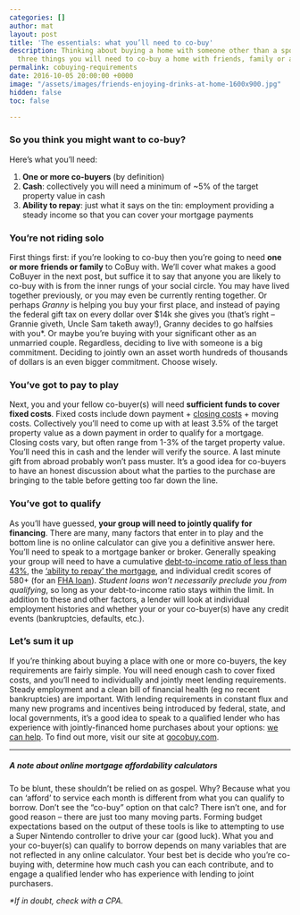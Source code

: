 ```yaml
---
categories: []
author: mat
layout: post
title: 'The essentials: what you’ll need to co-buy'
description: Thinking about buying a home with someone other than a spouse? Here are
  three things you will need to co-buy a home with friends, family or a partner.
permalink: cobuying-requirements
date: 2016-10-05 20:00:00 +0000
image: "/assets/images/friends-enjoying-drinks-at-home-1600x900.jpg"
hidden: false
toc: false

---
```

### So you think you might want to co-buy?

Here’s what you’ll need:

1. **One or more co-buyers** (by definition)
2. **Cash**: collectively you will need a minimum of \~5% of the target property value in cash
3. **Ability to repay**: just what it says on the tin: employment providing a steady income so that you can cover your mortgage payments

### You’re not riding solo

First things first: if you’re looking to co-buy then you’re going to need **one or more friends or family** to CoBuy with. We’ll cover what makes a good CoBuyer in the next post, but suffice it to say that anyone you are likely to co-buy with is from the inner rungs of your social circle. You may have lived together previously, or you may even be currently renting together. Or perhaps _Granny_ is helping you buy your first place, and instead of paying the federal gift tax on every dollar over $14k she gives you (that’s right – Grannie giveth, Uncle Sam taketh away!), Granny decides to go halfsies with you*. Or maybe you’re buying with your significant other as an unmarried couple. Regardless, deciding to live with someone is a big commitment. Deciding to jointly own an asset worth hundreds of thousands of dollars is an even bigger commitment. Choose wisely.

### You’ve got to pay to play

Next, you and your fellow co-buyer(s) will need **sufficient funds to cover fixed costs**. Fixed costs include down payment + [closing costs](http://www.consumerfinance.gov/askcfpb/1845/what-fees-or-charges-are-paid-closing-and-who-pays-them.html) + moving costs. Collectively you’ll need to come up with at least 3.5% of the target property value as a down payment in order to qualify for a mortgage. Closing costs vary, but often range from 1-3% of the target property value. You’ll need this in cash and the lender will verify the source. A last minute gift from abroad probably won’t pass muster. It’s a good idea for co-buyers to have an honest discussion about what the parties to the purchase are bringing to the table before getting too far down the line.

### You’ve got to qualify

As you’ll have guessed, **your group will need to jointly qualify for financing**. There are many, many factors that enter in to play and the bottom line is no online calculator can give you a definitive answer here. You’ll need to speak to a mortgage banker or broker. Generally speaking your group will need to have a cumulative [debt-to-income ratio of less than 43%](http://www.consumerfinance.gov/askcfpb/1791/what-debt-income-ratio-why-43-debt-income-ratio-important.html), the [‘ability to repay’ the mortgage](http://www.consumerfinance.gov/askcfpb/1787/what-ability-repay-rule-why-it-important-me.html), and individual credit scores of 580+ (for an [FHA loan](http://www.fha.com/fha_credit_requirements)). _Student loans won’t necessarily preclude you from qualifying_, so long as your debt-to-income ratio stays within the limit. In addition to these and other factors, a lender will look at individual employment histories and whether your or your co-buyer(s) have any credit events (bankruptcies, defaults, etc.).

### Let’s sum it up

If you’re thinking about buying a place with one or more co-buyers, the key requirements are fairly simple. You will need enough cash to cover fixed costs, and you’ll need to individually and jointly meet lending requirements. Steady employment and a clean bill of financial health (eg no recent bankruptcies) are important. With lending requirements in constant flux and many new programs and incentives being introduced by federal, state, and local governments, it’s a good idea to speak to a qualified lender who has experience with jointly-financed home purchases about your options: [we can help](https://blog.gocobuy.com/contact/). To find out more, visit our site at [gocobuy.com](http://gocobuy.com).

***

##### **A note about online mortgage affordability calculators**

To be blunt, these shouldn’t be relied on as gospel. Why? Because what you can ‘afford’ to service each month is different from what you can qualify to borrow. Don’t see the “co-buy” option on that calc? There isn’t one, and for good reason – there are just too many moving parts. Forming budget expectations based on the output of these tools is like to attempting to use a Super Nintendo controller to drive your car (good luck). What you and your co-buyer(s) can qualify to borrow depends on many variables that are not reflected in any online calculator. Your best bet is decide who you’re co-buying with, determine how much cash you can each contribute, and to engage a qualified lender who has experience with lending to joint purchasers.

_*If in doubt, check with a CPA._